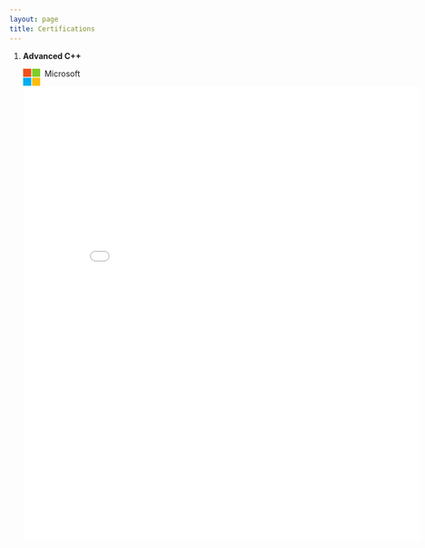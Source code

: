 ```yaml
---
layout: page
title: Certifications
---
```




1.	**Advanced C++**<br/>

	<img align="left" width="30" height="30" src="/assets/icons/microsoft.png"> &nbsp; Microsoft
	
	<embed align="centre" src="/assets/documents/microsoft-cpp.pdf" width="700" height="800" />